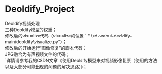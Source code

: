 # Deoldify_Project
Deoldify视频处理  
三种Deoldify模型的权重；  
修改后的visualize代码（visualize的位置：".\sd-webui-deoldify-main\deoldify\visualize.py"）；   
修改后的开始运行“图像修复”的脚本代码；    
JPG融合为有声视频文件的代码；  
`详情请参考我的CSDN文章《使用Deoldify模型来对视频影像复原（使用的方法以及大部分可能出现的问题的解决思路）》；  
